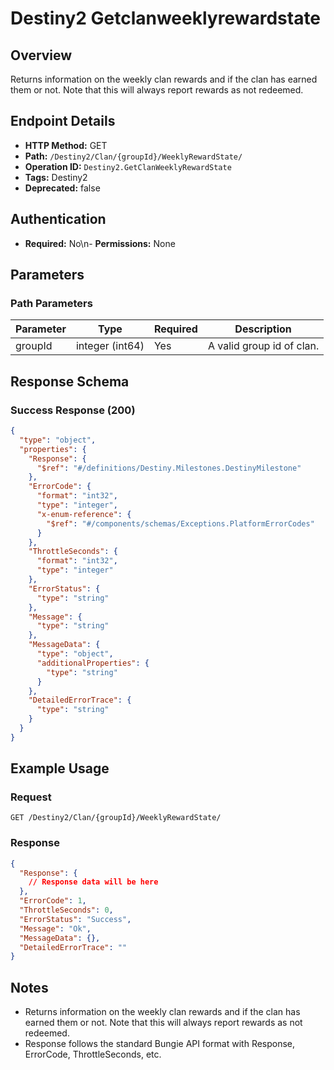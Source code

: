 # Destiny2 Getclanweeklyrewardstate

## Overview
Returns information on the weekly clan rewards and if the clan has earned them or not. Note that this will always report rewards as not redeemed.

## Endpoint Details
- **HTTP Method:** GET
- **Path:** `/Destiny2/Clan/{groupId}/WeeklyRewardState/`
- **Operation ID:** `Destiny2.GetClanWeeklyRewardState`
- **Tags:** Destiny2
- **Deprecated:** false

## Authentication
- **Required:** No\n- **Permissions:** None

## Parameters

### Path Parameters
| Parameter | Type | Required | Description |
|-----------|------|----------|-------------|
| groupId | integer (int64) | Yes | A valid group id of clan. |


## Response Schema

### Success Response (200)
```json
{
  "type": "object",
  "properties": {
    "Response": {
      "$ref": "#/definitions/Destiny.Milestones.DestinyMilestone"
    },
    "ErrorCode": {
      "format": "int32",
      "type": "integer",
      "x-enum-reference": {
        "$ref": "#/components/schemas/Exceptions.PlatformErrorCodes"
      }
    },
    "ThrottleSeconds": {
      "format": "int32",
      "type": "integer"
    },
    "ErrorStatus": {
      "type": "string"
    },
    "Message": {
      "type": "string"
    },
    "MessageData": {
      "type": "object",
      "additionalProperties": {
        "type": "string"
      }
    },
    "DetailedErrorTrace": {
      "type": "string"
    }
  }
}
```


## Example Usage

### Request
```http
GET /Destiny2/Clan/{groupId}/WeeklyRewardState/
```

### Response
```json
{
  "Response": {
    // Response data will be here
  },
  "ErrorCode": 1,
  "ThrottleSeconds": 0,
  "ErrorStatus": "Success",
  "Message": "Ok",
  "MessageData": {},
  "DetailedErrorTrace": ""
}
```

## Notes
- Returns information on the weekly clan rewards and if the clan has earned them or not. Note that this will always report rewards as not redeemed.
- Response follows the standard Bungie API format with Response, ErrorCode, ThrottleSeconds, etc.
